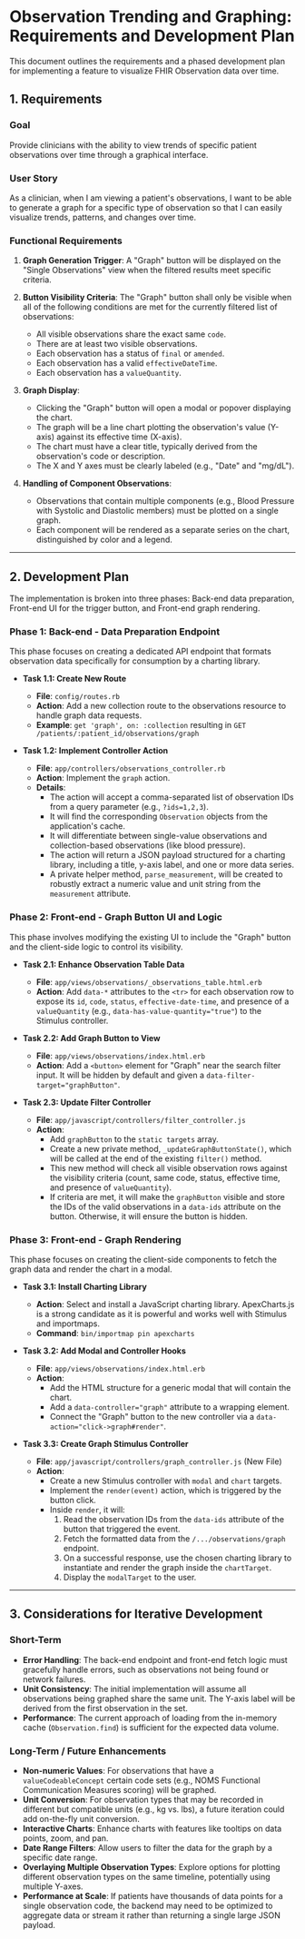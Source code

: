 # Observation Trending and Graphing: Requirements and Development Plan

This document outlines the requirements and a phased development plan for implementing a feature to visualize FHIR Observation data over time.

## 1. Requirements

### Goal
Provide clinicians with the ability to view trends of specific patient observations over time through a graphical interface.

### User Story
As a clinician, when I am viewing a patient's observations, I want to be able to generate a graph for a specific type of observation so that I can easily visualize trends, patterns, and changes over time.

### Functional Requirements
1.  **Graph Generation Trigger**: A "Graph" button will be displayed on the "Single Observations" view when the filtered results meet specific criteria.

2.  **Button Visibility Criteria**: The "Graph" button shall only be visible when all of the following conditions are met for the currently filtered list of observations:
    *   All visible observations share the exact same `code`.
    *   There are at least two visible observations.
    *   Each observation has a status of `final` or `amended`.
    *   Each observation has a valid `effectiveDateTime`.
    *   Each observation has a `valueQuantity`.

3.  **Graph Display**:
    *   Clicking the "Graph" button will open a modal or popover displaying the chart.
    *   The graph will be a line chart plotting the observation's value (Y-axis) against its effective time (X-axis).
    *   The chart must have a clear title, typically derived from the observation's code or description.
    *   The X and Y axes must be clearly labeled (e.g., "Date" and "mg/dL").

4.  **Handling of Component Observations**:
    *   Observations that contain multiple components (e.g., Blood Pressure with Systolic and Diastolic members) must be plotted on a single graph.
    *   Each component will be rendered as a separate series on the chart, distinguished by color and a legend.

---

## 2. Development Plan

The implementation is broken into three phases: Back-end data preparation, Front-end UI for the trigger button, and Front-end graph rendering.

### Phase 1: Back-end - Data Preparation Endpoint

This phase focuses on creating a dedicated API endpoint that formats observation data specifically for consumption by a charting library.

*   **Task 1.1: Create New Route**
    *   **File**: `config/routes.rb`
    *   **Action**: Add a new collection route to the observations resource to handle graph data requests.
    *   **Example**: `get 'graph', on: :collection` resulting in `GET /patients/:patient_id/observations/graph`

*   **Task 1.2: Implement Controller Action**
    *   **File**: `app/controllers/observations_controller.rb`
    *   **Action**: Implement the `graph` action.
    *   **Details**:
        *   The action will accept a comma-separated list of observation IDs from a query parameter (e.g., `?ids=1,2,3`).
        *   It will find the corresponding `Observation` objects from the application's cache.
        *   It will differentiate between single-value observations and collection-based observations (like blood pressure).
        *   The action will return a JSON payload structured for a charting library, including a title, y-axis label, and one or more data series.
        *   A private helper method, `parse_measurement`, will be created to robustly extract a numeric value and unit string from the `measurement` attribute.

### Phase 2: Front-end - Graph Button UI and Logic

This phase involves modifying the existing UI to include the "Graph" button and the client-side logic to control its visibility.

*   **Task 2.1: Enhance Observation Table Data**
    *   **File**: `app/views/observations/_observations_table.html.erb`
    *   **Action**: Add `data-*` attributes to the `<tr>` for each observation row to expose its `id`, `code`, `status`, `effective-date-time`, and presence of a `valueQuantity` (e.g., `data-has-value-quantity="true"`) to the Stimulus controller.

*   **Task 2.2: Add Graph Button to View**
    *   **File**: `app/views/observations/index.html.erb`
    *   **Action**: Add a `<button>` element for "Graph" near the search filter input. It will be hidden by default and given a `data-filter-target="graphButton"`.

*   **Task 2.3: Update Filter Controller**
    *   **File**: `app/javascript/controllers/filter_controller.js`
    *   **Action**:
        *   Add `graphButton` to the `static targets` array.
        *   Create a new private method, `_updateGraphButtonState()`, which will be called at the end of the existing `filter()` method.
        *   This new method will check all visible observation rows against the visibility criteria (count, same code, status, effective time, and presence of `valueQuantity`).
        *   If criteria are met, it will make the `graphButton` visible and store the IDs of the valid observations in a `data-ids` attribute on the button. Otherwise, it will ensure the button is hidden.

### Phase 3: Front-end - Graph Rendering

This phase focuses on creating the client-side components to fetch the graph data and render the chart in a modal.

*   **Task 3.1: Install Charting Library**
    *   **Action**: Select and install a JavaScript charting library. ApexCharts.js is a strong candidate as it is powerful and works well with Stimulus and importmaps.
    *   **Command**: `bin/importmap pin apexcharts`

*   **Task 3.2: Add Modal and Controller Hooks**
    *   **File**: `app/views/observations/index.html.erb`
    *   **Action**:
        *   Add the HTML structure for a generic modal that will contain the chart.
        *   Add a `data-controller="graph"` attribute to a wrapping element.
        *   Connect the "Graph" button to the new controller via a `data-action="click->graph#render"`.

*   **Task 3.3: Create Graph Stimulus Controller**
    *   **File**: `app/javascript/controllers/graph_controller.js` (New File)
    *   **Action**:
        *   Create a new Stimulus controller with `modal` and `chart` targets.
        *   Implement the `render(event)` action, which is triggered by the button click.
        *   Inside `render`, it will:
            1.  Read the observation IDs from the `data-ids` attribute of the button that triggered the event.
            2.  Fetch the formatted data from the `/.../observations/graph` endpoint.
            3.  On a successful response, use the chosen charting library to instantiate and render the graph inside the `chartTarget`.
            4.  Display the `modalTarget` to the user.

---

## 3. Considerations for Iterative Development

### Short-Term
*   **Error Handling**: The back-end endpoint and front-end fetch logic must gracefully handle errors, such as observations not being found or network failures.
*   **Unit Consistency**: The initial implementation will assume all observations being graphed share the same unit. The Y-axis label will be derived from the first observation in the set.
*   **Performance**: The current approach of loading from the in-memory cache (`Observation.find`) is sufficient for the expected data volume.

### Long-Term / Future Enhancements
*   **Non-numeric Values**: For observations that have a `valueCodeableConcept` certain code sets (e.g., NOMS Functional Communication Measures scoring) will be graphed.
*   **Unit Conversion**: For observation types that may be recorded in different but compatible units (e.g., kg vs. lbs), a future iteration could add on-the-fly unit conversion.
*   **Interactive Charts**: Enhance charts with features like tooltips on data points, zoom, and pan.
*   **Date Range Filters**: Allow users to filter the data for the graph by a specific date range.
*   **Overlaying Multiple Observation Types**: Explore options for plotting different observation types on the same timeline, potentially using multiple Y-axes.
*   **Performance at Scale**: If patients have thousands of data points for a single observation code, the backend may need to be optimized to aggregate data or stream it rather than returning a single large JSON payload.
